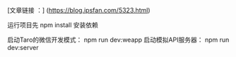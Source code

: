 [文章链接 ：] (https://blog.ipsfan.com/5323.html)

运行项目先 npm install 安装依赖

启动Taro的微信开发模式：  npm run dev:weapp
启动模拟API服务器： npm run dev:server